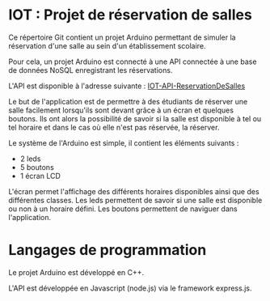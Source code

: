 # IOT : Projet de réservation de salles

Ce répertoire Git contient un projet Arduino permettant de simuler la réservation d'une salle au sein d'un établissement scolaire.

Pour cela, un projet Arduino est connecté à une API connectée à une base de données NoSQL enregistrant les réservations.

L'API est disponible à l'adresse suivante : [IOT-API-ReservationDeSalles](https://gitlab.com/CortoVILAINEPSI/iot-api-reservationdesalles)

Le but de l'application est de permettre à des étudiants de réserver une salle facilement lorsqu'ils sont devant grâce à un écran et quelques boutons. Ils ont alors la possibilité de savoir si la salle est disponible à tel ou tel horaire et dans le cas où elle n'est pas réservée, la réserver.

Le système de l'Arduino est simple, il contient les éléments suivants :

- 2 leds
- 5 boutons
- 1 écran LCD

L'écran permet l'affichage des différents horaires disponibles ainsi que des différentes classes.
Les leds permettent de savoir si une salle est disponible ou non à un horaire défini.
Les boutons permettent de naviguer dans l'application.


# Langages de programmation

Le projet Arduino est développé en C++.

L'API est développée en Javascript (node.js) via le framework express.js.
